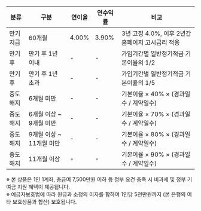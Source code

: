 | 분류     | 구분                       | 연이율 | 연수익률 | 비고                                               |
|----------|----------------------------|--------|----------|----------------------------------------------------|
| 만기지급 | 60개월                     | 4.00%  | 3.90%    | 3년 고정 4.0%, 이후 2년간 홈페이지 고시금리 적용 |
| 만기후   | 만기 후 1년 이내           | -      | -        | 가입기간별 일반정기적금 기본이율의 1/2           |
| 만기후   | 만기 후 1년 초과           | -      | -        | 가입기간별 일반정기적금 기본이율의 1/5           |
| 중도해지 | 6개월 미만                 | -      | -        | 기본이율 × 40% × (경과일수 / 계약일수)           |
| 중도해지 | 6개월 이상 ~ 9개월 미만    | -      | -        | 기본이율 × 70% × (경과일수 / 계약일수)           |
| 중도해지 | 9개월 이상 ~ 11개월 미만   | -      | -        | 기본이율 × 80% × (경과일수 / 계약일수)           |
| 중도해지 | 11개월 이상                | -      | -        | 기본이율 × 90% × (경과일수 / 계약일수)           |

※ 본 상품은 1인 1계좌, 총급여 7,500만원 이하 등 정부 요건 충족 시 비과세 및 정부 기여금 지원 혜택이 제공됩니다.  
※ 예금자보호법에 따라 원금과 소정의 이자를 합하여 1인당 5천만원까지 (본 은행의 여타 보호상품과 합산) 보호됩니다.
